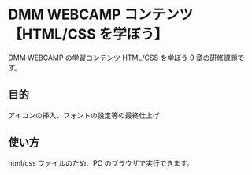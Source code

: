 # DMM WEBCAMP コンテンツ【HTML/CSS を学ぼう】

DMM WEBCAMP の学習コンテンツ HTML/CSS を学ぼう 9 章の研修課題です。

## 目的

アイコンの挿入、フォントの設定等の最終仕上げ

## 使い方

html/css ファイルのため、PC のブラウザで実行できます。
